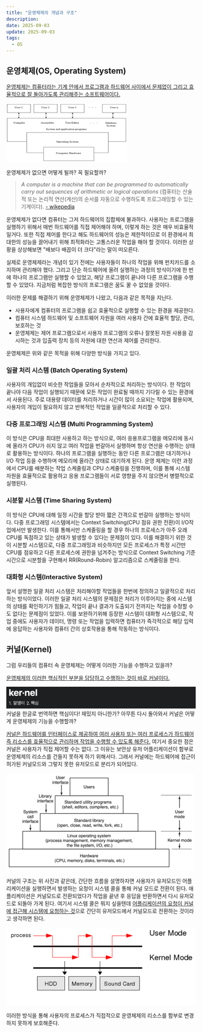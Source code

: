 ```yaml
---
title: "운영체제의 개념과 구조"
description:
date: 2025-09-03
update: 2025-09-03
tags:
  - OS
---
```


## 운영체제(OS, Operating System)

[운영체제는 컴퓨터라는 기계 안에서 프로그램과 하드웨어 사이에서 문제없이 그리고 효율적으로 잘 돌아가도록 관리해주는 소프트웨어이다.](https://en.wikipedia.org/wiki/Operating_system#:~:text=An%20operating%20system%20(OS)%20is%20system%20software%20that%20manages%20computer%20hardware%20and%20software%20resources%2C%20and%20provides%20common%20services%20for%20computer%20programs.)

![](img.png)

운영체제가 없으면 어떻게 될까? 꼭 필요할까?

> _A computer is a machine that can be programmed to automatically carry out sequences of arithmetic or logical operations_
> (컴퓨터는 산술적 또는 논리적 연산(계산)의 순서를 자동으로 수행하도록 프로그래밍할 수 있는 기계이다).
> [ - wikepedia](https://en.wikipedia.org/wiki/Computer#:~:text=A%20computer%20is%20a%20machine%20that%20can%20be%20programmed%20to%20automatically%20carry%20out%20sequences%20of%20arithmetic%20or%20logical%20operations%20(computation).)

운영체제가 없다면 컴퓨터는 그저 하드웨어의 집합체에 불과하다. 
사용자는 프로그램을 실행하기 위해서 매번 하드웨어를 직접 제어해야 하며, 이렇게 하는 것은 매우 비효율적일거다. 
또한 직접 제어를 한다고 해도 하드웨어의 성능은 제한적이므로 이 환경에서 최대한의 성능을 끌어내기 위해 최적화라는 고통스러운 작업을 해야 할 것이다.
이러한 상황을 상상해보면 "배보다 배꼽이 더 크다"라는 말이 떠오른다.

실제로 운영체제라는 개념이 있기 전에는 사용자들이 하나의 작업을 위해 펀치카드를 소지하며 관리해야 했다.
그리고 단순 하드웨어에 올려 실행하는 과정의 방식이기에 한 번에 하나의 프로그램만 실행할 수 있었고, 해당 프로그램이 끝나야 다른 프로그램을 수행할 수 있었다. 
지금처럼 복잡한 방식의 프로그램은 꿈도 꿀 수 없었을 것이다.

이러한 문제를 해결하기 위해 운영체제가 나왔고, 다음과 같은 목적을 지닌다.

- 사용자에게 컴퓨터의 프로그램을 쉽고 효율적으로 실행할 수 있는 환경을 제공한다.
- 컴퓨터 시스템 하드웨어 및 소프트웨어 자원을 여러 사용자 간에 효율적 할당, 관리, 보호하는 것
- 운영체제는 제어 프로그램으로서 사용자 프로그램의 오류나 잘못된 자원 사용을 감시하는 것과 입출력 장치 등의 자원에 대한 연산과 제어를 관리한다.

운영체제은 위와 같은 목적을 위해 다양한 방식을 가지고 있다.

### 일괄 처리 시스템 (Batch Operating System)

사용자의 개입없이 비슷한 작업들을 모아서 순차적으로 처리하는 방식이다. 
한 작업이 끝나야 다음 작업이 실행되기 때문에 모든 작업이 완료될 때까지 기다릴 수 있는 환경에서 사용된다. 
주로 대용량 데이터를 처리하거나 시간이 많이 소요되는 작업에 활용되며, 사용자의 개입이 필요하지 않고 반복적인 작업을 일괄적으로 처리할 수 있다.

### 다중 프로그래밍 시스템 (Multi Programming System)

이 방식은 CPU을 최대한 사용하고 하는 방식으로,
여러 응용프로그램을 메모리에 동시에 올라가 CPU가 쉬지 않고 여러 작업을 번갈아서 실행하며 항상 연산을 수행하는 상태로 활용하는 방식이다.
하나의 프로그램을 실행하는 동안 다른 프로그램은 대기하거나 I/O 작업 등을 수행하며 메모리에 올라간 상태로 대기하게 된다.
운영 체제는 이런 과정에서 CPU를 배분하는 작업 스케줄링과 CPU 스케줄링을 진행하며, 
이를 통해 시스템 자원을 효율적으로 활용하고 응용 프로그램들이 서로 영향을 주지 않으면서 병렬적으로 실행된다.

### 시분할 시스템 (Time Sharing System)

이 방식은 CPU에 대해 일정 시간을 할당 받아 짧은 간격으로 번갈아 실행하는 방식이다. 
다중 프로그래밍 시스템에서는 Context Switching(CPU 점유 권한 전환)이 I/O작업에서만 발생한다.
이를 통해서만 스케줄링을 할 경우 하나의 프로세스가 아주 오래 CPU를 독점하고 있는 상태가 발생할 수 있다는 문제점이 있다.
이를 해결하기 위한 것이 시분할 시스템으로, 다중 프로그래밍과 비슷하지만 모든 프로세스가 특정 시간만 CPU를 점유하고 다른 프로세스에 권한을 넘겨주는 방식으로
Context Switching 기준 시간으로 시분할을 구현해서 RR(Round-Robin) 알고리즘으로 스케줄링을 한다.

### 대화형 시스템(Interactive System)

앞서 설명한 일괄 처리 시스템은 처리해야할 작업들을 한번에 정의하고 일괄적으로 처리하는 방식이었다.
이러한 일괄 처리 시스템의 문제점은 처리가 이루어지는 중에 시스템의 상태를 확인하기가 힘들고, 
작업이 끝나 결과가 도출되기 전까지는 작업을 수정할 수도 없다는 문제점이 있었다.
이를 보완하기위해 등장한 시스템이 대화형 시스템으로, 
작업 중에도 사용자가 데이터, 명령 또는 작업을 입력하면 컴퓨터가 즉각적으로 해당 입력에 응답하는 사용자와 컴퓨터 간의 상호작용을 통해 작동하는 방식이다.

## 커널(Kernel)

그럼 우리들의 컴퓨터 속 운영체제는 어떻게 이러한 기능을 수행하고 있을까?

[운영체제의 이러한 핵심적인 부분을 담당하고 수행하는 것이 바로 커널이다.](https://en.wikipedia.org/wiki/Kernel_(operating_system)#:~:text=A%20kernel%20is%20a%20computer%20program%20at%20the%20core%20of%20a%20computer%27s%20operating%20system%20that%20always%20has%20complete%20control%20over%20everything%20in%20the%20system.) 

![](img_3.png)
커널을 한글로 번역하면 핵심이다! 재밌지 아니한가? 아무튼 다시 돌아와서 커널은 어떻게 운영체제의 기능을 수행할까? 

[커널은 하드웨어를 인터페이스로 제공하여 여러 사용자 또는 여러 프로세스가 하드웨어 즉 리소스를 효율적으로 관리하며 작업을 수행할 수 있도록 해준다.](https://en.wikipedia.org/wiki/Kernel_(operating_system)#:~:text=The%20kernel%27s%20interface%20is%20a%20low%2Dlevel%20abstraction%20layer.%20When%20a%20process%20requests%20a%20service%20from%20the%20kernel%2C%20it%20must%20invoke%20a%20system%20call%2C%20usually%20through%20a%20wrapper%20function.)
여기서 중요한 점은 커널은 사용자가 직접 제어할 수는 없다.
그 이유는 보안상 유저 어플리케이션이 함부로 운영체제의 리소스를 건들지 못하게 하기 위해서다.
그래서 커널에는 하드웨어에 접근이 허가된 커널모드와 그렇지 못한 유저모드로 분리가 되어있다.

![](img_1.png)

커널의 구조는 위 사진과 같은데, 간단한 흐름을 설명하자면 사용자가 유저모드인 어플리케이션을 실행하면서 발생하는 요청이 시스템 콜을 통해 커널 모드로 전환이 된다.
애플리케이션은 커널모드로 전환되었다가 작업을 끝낸 후 응답을 반환하면서 다시 유저모드로 되돌아 가게 된다.
여기서 시스템 콜은 뭐지 싶을텐데 [어플리케이션의 요청이 커널에 접근해 시스템에 요청하는 것](https://en.wikipedia.org/wiki/System_call#:~:text=In%20computing%2C%20a%20system%20call%20(syscall)%20is%20the%20programmatic%20way%20in%20which%20a%20computer%20program%20requests%20a%20service%20from%20the%20operating%20system%5Ba%5D%20on%20which%20it%20is%20executed.)으로 간단히 유저모드에서 커널모드로 전환하는 것이라고 생각하면 된다. 

![](img_4.png)

이러한 방식을 통해 사용자의 프로세스가 직접적으로 운영체제의 리소스를 함부로 변경하지 못하게 보호해준다.

